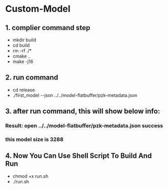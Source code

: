 # Custom-Model

## 1. complier command step
- mkdir build
- cd build
- rm -rf ./*
- cmake ..
- make -j16

## 2. run command 
- cd release
- ./first_model --json ../../model-flatbuffer/pzk-metadata.json

## 3. after run command, this will show below info:

### Result: open ../../model-flatbuffer/pzk-metadata.json success
### this model size is 3288

## 4. Now You Can Use Shell Script To Build And Run
- chmod +x run.sh
- ./run.sh